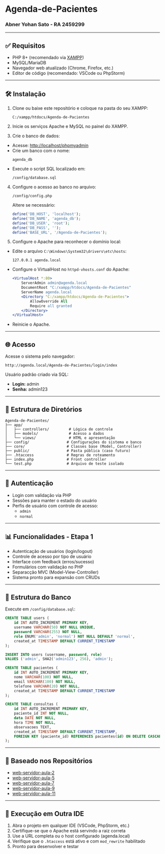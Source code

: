 # Agenda-de-Pacientes

### Abner Yohan Sato - RA 2459299

---

## ✅ Requisitos

- PHP 8+ (recomendado via [XAMPP](https://www.apachefriends.org/))
- MySQL/MariaDB
- Navegador web atualizado (Chrome, Firefox, etc.)
- Editor de código (recomendado: VSCode ou PhpStorm)

---

## 🛠️ Instalação

1. Clone ou baixe este repositório e coloque na pasta do seu XAMPP:
   ```
   C:/xampp/htdocs/Agenda-de-Pacientes
   ```

2. Inicie os serviços Apache e MySQL no painel do XAMPP.

3. Crie o banco de dados:
  - Acesse: [http://localhost/phpmyadmin](http://localhost/phpmyadmin)
  - Crie um banco com o nome:
    ```
    agenda_db
    ```
  - Execute o script SQL localizado em:
    ```
    /config/database.sql
    ```

4. Configure o acesso ao banco no arquivo:
   ```
   /config/config.php
   ```
   Altere se necessário:
   ```php
   define('DB_HOST', 'localhost');
   define('DB_NAME', 'agenda_db');
   define('DB_USER', 'root');
   define('DB_PASS', '');
   define('BASE_URL', '/Agenda-de-Pacientes');
   ```

5. Configure o Apache para reconhecer o domínio local:

  - Edite o arquivo `C:\Windows\System32\drivers\etc\hosts`:
    ```
    127.0.0.1 agenda.local
    ```

  - Configure o VirtualHost no `httpd-vhosts.conf` do Apache:
    ```apache
    <VirtualHost *:80>
        ServerAdmin admin@agenda.local
        DocumentRoot "C:/xampp/htdocs/Agenda-de-Pacientes"
        ServerName agenda.local
        <Directory "C:/xampp/htdocs/Agenda-de-Pacientes">
            AllowOverride All
            Require all granted
        </Directory>
    </VirtualHost>
    ```

  - Reinicie o Apache.

---

## 🌐 Acesso

Acesse o sistema pelo navegador:
```text
http://agenda.local/Agenda-de-Pacientes/login/index
```

Usuário padrão criado via SQL:
- **Login:** admin
- **Senha:** admin123

---

## 🧰 Estrutura de Diretórios

```
Agenda-de-Pacientes/
├── app/
│   ├── controllers/         # Lógica de controle
│   ├── models/              # Acesso a dados
│   └── views/               # HTML e apresentação
├── config/                 # Configurações do sistema e banco
├── core/                   # Classes base (Model, Controller)
├── public/                 # Pasta pública (caso futuro)
├── .htaccess               # Regras de roteamento
├── index.php               # Front controller
└── test.php                # Arquivo de teste isolado
```

---

## 🔐 Autenticação

- Login com validação via PHP
- Sessões para manter o estado do usuário
- Perfis de usuário com controle de acesso:
  - `admin`
  - `normal`

---

## 📊 Funcionalidades - Etapa 1

- Autenticação de usuários (login/logout)
- Controle de acesso por tipo de usuário
- Interface com feedback (erros/sucesso)
- Formulários com validação no PHP
- Separacção MVC (Model-View-Controller)
- Sistema pronto para expansão com CRUDs

---

## 📂 Estrutura do Banco

Execute em `/config/database.sql`:

```sql
CREATE TABLE users (
    id INT AUTO_INCREMENT PRIMARY KEY,
    username VARCHAR(50) NOT NULL UNIQUE,
    password VARCHAR(255) NOT NULL,
    role ENUM('admin', 'normal') NOT NULL DEFAULT 'normal',
    created_at TIMESTAMP DEFAULT CURRENT_TIMESTAMP
);

INSERT INTO users (username, password, role)
VALUES ('admin', SHA2('admin123', 256), 'admin');

CREATE TABLE pacientes (
    id INT AUTO_INCREMENT PRIMARY KEY,
    nome VARCHAR(100) NOT NULL,
    email VARCHAR(100) NOT NULL,
    telefone VARCHAR(20) NOT NULL,
    created_at TIMESTAMP DEFAULT CURRENT_TIMESTAMP
);

CREATE TABLE consultas (
    id INT AUTO_INCREMENT PRIMARY KEY,
    paciente_id INT NOT NULL,
    data DATE NOT NULL,
    hora TIME NOT NULL,
    observacoes TEXT,
    created_at TIMESTAMP DEFAULT CURRENT_TIMESTAMP,
    FOREIGN KEY (paciente_id) REFERENCES pacientes(id) ON DELETE CASCADE
);
```

---

## 🏢 Baseado nos Repositórios

- [web-servidor-aula-2](https://github.com/drantunes/web-servidor-aula-2)
- [web-servidor-aula-5](https://github.com/drantunes/web-servidor-aula-5)
- [web-servidor-aula-7](https://github.com/drantunes/web-servidor-aula-7)
- [web-servidor-aula-9](https://github.com/drantunes/web-servidor-aula-9)
- [web-servidor-aula-11](https://github.com/drantunes/web-servidor-aula-11)

---

## 🚀 Execução em Outra IDE

1. Abra o projeto em qualquer IDE (VSCode, PhpStorm, etc.)
2. Certifique-se que o Apache está servindo a raiz correta
3. Use a URL completa ou o host configurado (agenda.local)
4. Verifique que o `.htaccess` está ativo e com `mod_rewrite` habilitado
5. Pronto para desenvolver e testar
